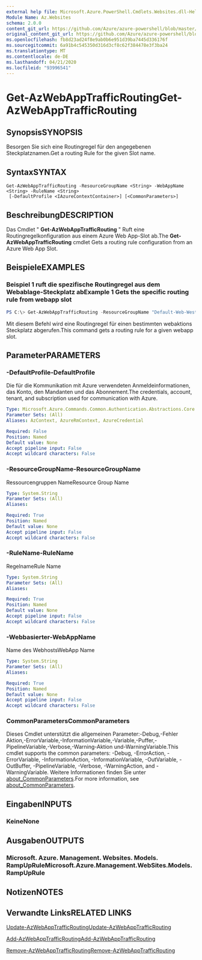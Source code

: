 ```yaml
---
external help file: Microsoft.Azure.PowerShell.Cmdlets.Websites.dll-Help.xml
Module Name: Az.Websites
schema: 2.0.0
content_git_url: https://github.com/Azure/azure-powershell/blob/master/src/Websites/Websites/help/Get-AzWebAppTrafficRouting.md
original_content_git_url: https://github.com/Azure/azure-powershell/blob/master/src/Websites/Websites/help/Get-AzWebAppTrafficRouting.md
ms.openlocfilehash: fb8d23ad24f8e9ab0b6e951d39ba7445d336176f
ms.sourcegitcommit: 6a91b4c545350d316d3cf8c62f384478e3f3ba24
ms.translationtype: MT
ms.contentlocale: de-DE
ms.lasthandoff: 04/21/2020
ms.locfileid: "93996541"
---
```

# <span data-ttu-id="3efba-101">Get-AzWebAppTrafficRouting</span><span class="sxs-lookup"><span data-stu-id="3efba-101">Get-AzWebAppTrafficRouting</span></span>

## <span data-ttu-id="3efba-102">Synopsis</span><span class="sxs-lookup"><span data-stu-id="3efba-102">SYNOPSIS</span></span>
<span data-ttu-id="3efba-103">Besorgen Sie sich eine Routingregel für den angegebenen Steckplatznamen.</span><span class="sxs-lookup"><span data-stu-id="3efba-103">Get a routing Rule for the given Slot name.</span></span>

## <span data-ttu-id="3efba-104">Syntax</span><span class="sxs-lookup"><span data-stu-id="3efba-104">SYNTAX</span></span>

```
Get-AzWebAppTrafficRouting -ResourceGroupName <String> -WebAppName <String> -RuleName <String>
 [-DefaultProfile <IAzureContextContainer>] [<CommonParameters>]
```

## <span data-ttu-id="3efba-105">Beschreibung</span><span class="sxs-lookup"><span data-stu-id="3efba-105">DESCRIPTION</span></span>
<span data-ttu-id="3efba-106">Das Cmdlet " **Get-AzWebAppTrafficRouting** " Ruft eine Routingregelkonfiguration aus einem Azure Web App-Slot ab.</span><span class="sxs-lookup"><span data-stu-id="3efba-106">The **Get-AzWebAppTrafficRouting** cmdlet Gets a routing rule configuration from an Azure Web App Slot.</span></span>

## <span data-ttu-id="3efba-107">Beispiele</span><span class="sxs-lookup"><span data-stu-id="3efba-107">EXAMPLES</span></span>

### <span data-ttu-id="3efba-108">Beispiel 1 ruft die spezifische Routingregel aus dem Webablage-Steckplatz ab</span><span class="sxs-lookup"><span data-stu-id="3efba-108">Example 1 Gets the specific routing rule from webapp slot</span></span>
```powershell
PS C:\> Get-AzWebAppTrafficRouting -ResourceGroupName "Default-Web-WestUS" -WebAppName "ContosoSite"  -RuleName 'Stg'
```

<span data-ttu-id="3efba-109">Mit diesem Befehl wird eine Routingregel für einen bestimmten webaktions Steckplatz abgerufen.</span><span class="sxs-lookup"><span data-stu-id="3efba-109">This command gets a routing rule for a given webapp slot.</span></span>

## <span data-ttu-id="3efba-110">Parameter</span><span class="sxs-lookup"><span data-stu-id="3efba-110">PARAMETERS</span></span>

### <span data-ttu-id="3efba-111">-DefaultProfile</span><span class="sxs-lookup"><span data-stu-id="3efba-111">-DefaultProfile</span></span>
<span data-ttu-id="3efba-112">Die für die Kommunikation mit Azure verwendeten Anmeldeinformationen, das Konto, den Mandanten und das Abonnement.</span><span class="sxs-lookup"><span data-stu-id="3efba-112">The credentials, account, tenant, and subscription used for communication with Azure.</span></span>

```yaml
Type: Microsoft.Azure.Commands.Common.Authentication.Abstractions.Core.IAzureContextContainer
Parameter Sets: (All)
Aliases: AzContext, AzureRmContext, AzureCredential

Required: False
Position: Named
Default value: None
Accept pipeline input: False
Accept wildcard characters: False
```

### <span data-ttu-id="3efba-113">-ResourceGroupName</span><span class="sxs-lookup"><span data-stu-id="3efba-113">-ResourceGroupName</span></span>
<span data-ttu-id="3efba-114">Ressourcengruppen Name</span><span class="sxs-lookup"><span data-stu-id="3efba-114">Resource Group Name</span></span>

```yaml
Type: System.String
Parameter Sets: (All)
Aliases:

Required: True
Position: Named
Default value: None
Accept pipeline input: False
Accept wildcard characters: False
```

### <span data-ttu-id="3efba-115">-RuleName</span><span class="sxs-lookup"><span data-stu-id="3efba-115">-RuleName</span></span>
<span data-ttu-id="3efba-116">Regelname</span><span class="sxs-lookup"><span data-stu-id="3efba-116">Rule Name</span></span>
```yaml
Type: System.String
Parameter Sets: (All)
Aliases:

Required: True
Position: Named
Default value: None
Accept pipeline input: False
Accept wildcard characters: False
```

### <span data-ttu-id="3efba-117">-Webbasierter</span><span class="sxs-lookup"><span data-stu-id="3efba-117">-WebAppName</span></span>
<span data-ttu-id="3efba-118">Name des Webhosts</span><span class="sxs-lookup"><span data-stu-id="3efba-118">WebApp Name</span></span>

```yaml
Type: System.String
Parameter Sets: (All)
Aliases:

Required: True
Position: Named
Default value: None
Accept pipeline input: False
Accept wildcard characters: False
```

### <span data-ttu-id="3efba-119">CommonParameters</span><span class="sxs-lookup"><span data-stu-id="3efba-119">CommonParameters</span></span>
<span data-ttu-id="3efba-120">Dieses Cmdlet unterstützt die allgemeinen Parameter:-Debug,-Fehler Aktion,-ErrorVariable,-InformationVariable,-Variable,-Puffer,-PipelineVariable,-Verbose,-Warning-Aktion und-WarningVariable.</span><span class="sxs-lookup"><span data-stu-id="3efba-120">This cmdlet supports the common parameters: -Debug, -ErrorAction, -ErrorVariable, -InformationAction, -InformationVariable, -OutVariable, -OutBuffer, -PipelineVariable, -Verbose, -WarningAction, and -WarningVariable.</span></span> <span data-ttu-id="3efba-121">Weitere Informationen finden Sie unter [about_CommonParameters](http://go.microsoft.com/fwlink/?LinkID=113216).</span><span class="sxs-lookup"><span data-stu-id="3efba-121">For more information, see [about_CommonParameters](http://go.microsoft.com/fwlink/?LinkID=113216).</span></span>

## <span data-ttu-id="3efba-122">Eingaben</span><span class="sxs-lookup"><span data-stu-id="3efba-122">INPUTS</span></span>

### <span data-ttu-id="3efba-123">Keine</span><span class="sxs-lookup"><span data-stu-id="3efba-123">None</span></span>

## <span data-ttu-id="3efba-124">Ausgaben</span><span class="sxs-lookup"><span data-stu-id="3efba-124">OUTPUTS</span></span>

### <span data-ttu-id="3efba-125">Microsoft. Azure. Management. Websites. Models. RampUpRule</span><span class="sxs-lookup"><span data-stu-id="3efba-125">Microsoft.Azure.Management.WebSites.Models.RampUpRule</span></span>

## <span data-ttu-id="3efba-126">Notizen</span><span class="sxs-lookup"><span data-stu-id="3efba-126">NOTES</span></span>

## <span data-ttu-id="3efba-127">Verwandte Links</span><span class="sxs-lookup"><span data-stu-id="3efba-127">RELATED LINKS</span></span>

[<span data-ttu-id="3efba-128">Update-AzWebAppTrafficRouting</span><span class="sxs-lookup"><span data-stu-id="3efba-128">Update-AzWebAppTrafficRouting</span></span>](./Update-AzWebAppTrafficRouting.md)

[<span data-ttu-id="3efba-129">Add-AzWebAppTrafficRouting</span><span class="sxs-lookup"><span data-stu-id="3efba-129">Add-AzWebAppTrafficRouting</span></span>](./Add-AzWebAppTrafficRouting.md)

[<span data-ttu-id="3efba-130">Remove-AzWebAppTrafficRouting</span><span class="sxs-lookup"><span data-stu-id="3efba-130">Remove-AzWebAppTrafficRouting</span></span>](./Remove-AzWebAppTrafficRouting.md)
